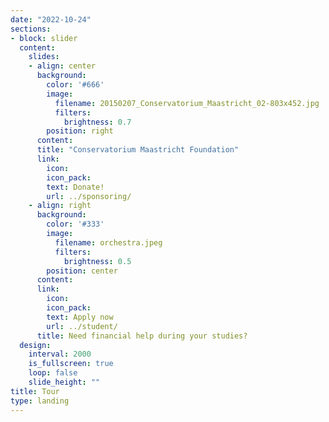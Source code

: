 ```yaml
---
date: "2022-10-24"
sections:
- block: slider
  content:
    slides:
    - align: center
      background:
        color: '#666'
        image:
          filename: 20150207_Conservatorium_Maastricht_02-803x452.jpg
          filters:
            brightness: 0.7
        position: right
      content: 
      title: "Conservatorium Maastricht Foundation"
      link:
        icon: 
        icon_pack: 
        text: Donate!
        url: ../sponsoring/
    - align: right
      background:
        color: '#333'
        image:
          filename: orchestra.jpeg
          filters:
            brightness: 0.5
        position: center
      content: 
      link:
        icon: 
        icon_pack: 
        text: Apply now
        url: ../student/
      title: Need financial help during your studies?
  design:
    interval: 2000
    is_fullscreen: true
    loop: false
    slide_height: ""
title: Tour
type: landing
---
```

